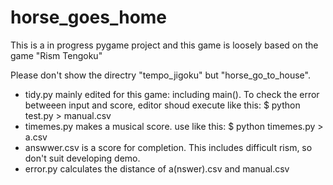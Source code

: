# horse_goes_home
This is a in progress pygame project and this game is loosely based on the game "Rism Tengoku"

Please don't show the directry "tempo_jigoku" but "horse_go_to_house".

- tidy.py mainly edited for this game: including main(). To check the error betweeen input and score, 
editor shoud execute like this: $ python test.py > manual.csv
- timemes.py makes a musical score. use like this: $ python timemes.py > a.csv 
- answwer.csv is a score for completion. This includes difficult rism, so don't suit developing demo.
- error.py calculates the distance of a(nswer).csv and manual.csv 
